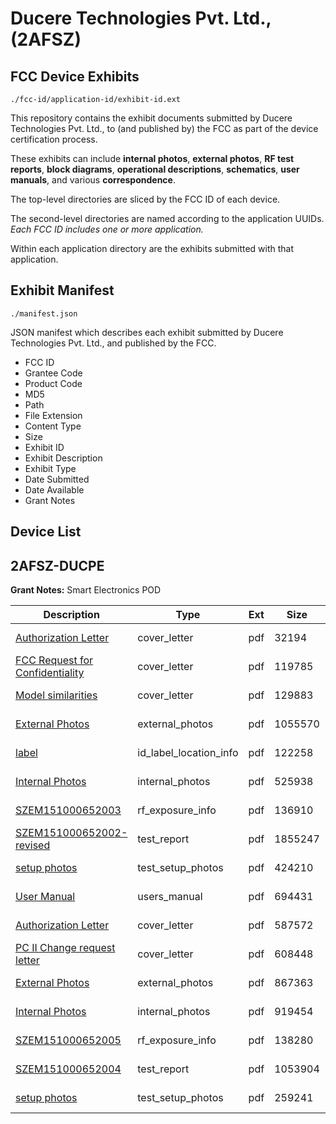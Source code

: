# Ducere Technologies Pvt. Ltd., (2AFSZ)
## FCC Device Exhibits

```
./fcc-id/application-id/exhibit-id.ext
```

This repository contains the exhibit documents submitted by Ducere Technologies Pvt. Ltd., to (and published by) the FCC as part of the device certification process.

These exhibits can include **internal photos**, **external photos**, **RF test reports**, **block diagrams**, **operational descriptions**, **schematics**, **user manuals**, and various **correspondence**.

The top-level directories are sliced by the FCC ID of each device.

The second-level directories are named according to the application UUIDs. *Each FCC ID includes one or more application.*

Within each application directory are the exhibits submitted with that application. 

## Exhibit Manifest

```
./manifest.json
```

JSON manifest which describes each exhibit submitted by Ducere Technologies Pvt. Ltd., and published by the FCC.

- FCC ID
- Grantee Code
- Product Code
- MD5
- Path
- File Extension
- Content Type
- Size
- Exhibit ID
- Exhibit Description
- Exhibit Type
- Date Submitted
- Date Available
- Grant Notes

## Device List
## 2AFSZ-DUCPE
**Grant Notes:** Smart Electronics POD

| Description | Type | Ext | Size | Submitted | Available |
| ----------- | ---- | --- | ---- | --------- | --------- |
| [Authorization Letter](2AFSZ-DUCPE/f7998026b343f0b271cc1c795dc99c09/2868490.pdf) | cover_letter | pdf | 32194 | 2016-01-11 | 2016-01-11 |
| [FCC Request  for Confidentiality](2AFSZ-DUCPE/f7998026b343f0b271cc1c795dc99c09/2868491.pdf) | cover_letter | pdf | 119785 | 2016-01-11 | 2016-01-11 |
| [Model similarities](2AFSZ-DUCPE/f7998026b343f0b271cc1c795dc99c09/2868492.pdf) | cover_letter | pdf | 129883 | 2016-01-11 | 2016-01-11 |
| [External Photos](2AFSZ-DUCPE/f7998026b343f0b271cc1c795dc99c09/2868493.pdf) | external_photos | pdf | 1055570 | 2016-01-11 | 2016-01-11 |
| [label](2AFSZ-DUCPE/f7998026b343f0b271cc1c795dc99c09/2868494.pdf) | id_label_location_info | pdf | 122258 | 2016-01-11 | 2016-01-11 |
| [Internal Photos](2AFSZ-DUCPE/f7998026b343f0b271cc1c795dc99c09/2868495.pdf) | internal_photos | pdf | 525938 | 2016-01-11 | 2016-01-11 |
| [SZEM151000652003](2AFSZ-DUCPE/f7998026b343f0b271cc1c795dc99c09/2868497.pdf) | rf_exposure_info | pdf | 136910 | 2016-01-11 | 2016-01-11 |
| [SZEM151000652002-revised](2AFSZ-DUCPE/f7998026b343f0b271cc1c795dc99c09/2868500.pdf) | test_report | pdf | 1855247 | 2016-01-11 | 2016-01-11 |
| [setup photos](2AFSZ-DUCPE/f7998026b343f0b271cc1c795dc99c09/2868501.pdf) | test_setup_photos | pdf | 424210 | 2016-01-11 | 2016-01-11 |
| [User Manual](2AFSZ-DUCPE/f7998026b343f0b271cc1c795dc99c09/2868502.pdf) | users_manual | pdf | 694431 | 2016-01-11 | 2016-01-11 |
| [Authorization Letter](2AFSZ-DUCPE/5fce7d6dcbd4668b4bb66d1413edc4d8/3139732.pdf) | cover_letter | pdf | 587572 | 2016-09-20 | 2016-09-26 |
| [PC II Change request letter](2AFSZ-DUCPE/5fce7d6dcbd4668b4bb66d1413edc4d8/3139733.pdf) | cover_letter | pdf | 608448 | 2016-09-20 | 2016-09-26 |
| [External Photos](2AFSZ-DUCPE/5fce7d6dcbd4668b4bb66d1413edc4d8/3139734.pdf) | external_photos | pdf | 867363 | 2016-09-20 | 2016-09-26 |
| [Internal Photos](2AFSZ-DUCPE/5fce7d6dcbd4668b4bb66d1413edc4d8/3139735.pdf) | internal_photos | pdf | 919454 | 2016-09-20 | 2016-09-26 |
| [SZEM151000652005](2AFSZ-DUCPE/5fce7d6dcbd4668b4bb66d1413edc4d8/3139737.pdf) | rf_exposure_info | pdf | 138280 | 2016-09-20 | 2016-09-26 |
| [SZEM151000652004](2AFSZ-DUCPE/5fce7d6dcbd4668b4bb66d1413edc4d8/3139736.pdf) | test_report | pdf | 1053904 | 2016-09-20 | 2016-09-26 |
| [setup photos](2AFSZ-DUCPE/5fce7d6dcbd4668b4bb66d1413edc4d8/3139738.pdf) | test_setup_photos | pdf | 259241 | 2016-09-20 | 2016-09-26 |

